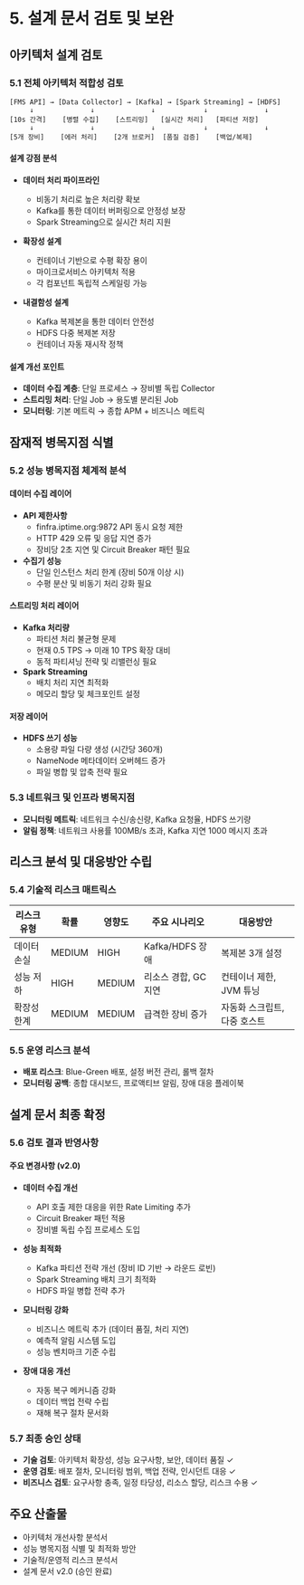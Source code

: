 # 5. 설계 문서 검토 및 보완

## 아키텍처 설계 검토
### 5.1 전체 아키텍처 적합성 검토
```
[FMS API] → [Data Collector] → [Kafka] → [Spark Streaming] → [HDFS]
     ↓              ↓              ↓            ↓              ↓
[10s 간격]    [병렬 수집]    [스트리밍]   [실시간 처리]   [파티션 저장]
     ↓              ↓              ↓            ↓              ↓
[5개 장비]    [에러 처리]    [2개 브로커]  [품질 검증]    [백업/복제]
```

#### 설계 강점 분석
* **데이터 처리 파이프라인**
  - 비동기 처리로 높은 처리량 확보
  - Kafka를 통한 데이터 버퍼링으로 안정성 보장
  - Spark Streaming으로 실시간 처리 지원

* **확장성 설계**
  - 컨테이너 기반으로 수평 확장 용이
  - 마이크로서비스 아키텍처 적용
  - 각 컴포넌트 독립적 스케일링 가능

* **내결함성 설계**
  - Kafka 복제본을 통한 데이터 안전성
  - HDFS 다중 복제본 저장
  - 컨테이너 자동 재시작 정책

#### 설계 개선 포인트
* **데이터 수집 계층**: 단일 프로세스 → 장비별 독립 Collector
* **스트리밍 처리**: 단일 Job → 용도별 분리된 Job
* **모니터링**: 기본 메트릭 → 종합 APM + 비즈니스 메트릭


## 잠재적 병목지점 식별
### 5.2 성능 병목지점 체계적 분석

#### 데이터 수집 레이어
* **API 제한사항**
  - finfra.iptime.org:9872 API 동시 요청 제한
  - HTTP 429 오류 및 응답 지연 증가
  - 장비당 2초 지연 및 Circuit Breaker 패턴 필요
* **수집기 성능**
  - 단일 인스턴스 처리 한계 (장비 50개 이상 시)
  - 수평 분산 및 비동기 처리 강화 필요


#### 스트리밍 처리 레이어
* **Kafka 처리량**
  - 파티션 처리 불균형 문제
  - 현재 0.5 TPS → 미래 10 TPS 확장 대비
  - 동적 파티셔닝 전략 및 리밸런싱 필요
* **Spark Streaming**
  - 배치 처리 지연 최적화
  - 메모리 할당 및 체크포인트 설정


#### 저장 레이어
* **HDFS 쓰기 성능**
  - 소용량 파일 다량 생성 (시간당 360개)
  - NameNode 메타데이터 오버헤드 증가
  - 파일 병합 및 압축 전략 필요


### 5.3 네트워크 및 인프라 병목지점
* **모니터링 메트릭**: 네트워크 수신/송신량, Kafka 요청율, HDFS 쓰기량
* **알림 정책**: 네트워크 사용률 100MB/s 초과, Kafka 지연 1000 메시지 초과


## 리스크 분석 및 대응방안 수립
### 5.4 기술적 리스크 매트릭스

| 리스크 유형 | 확률   | 영향도 | 주요 시나리오        | 대응방안                     |
| ----------- | ------ | ------ | -------------------- | ---------------------------- |
| 데이터 손실 | MEDIUM | HIGH   | Kafka/HDFS 장애      | 복제본 3개 설정              |
| 성능 저하   | HIGH   | MEDIUM | 리소스 경합, GC 지연 | 컨테이너 제한, JVM 튜닝      |
| 확장성 한계 | MEDIUM | MEDIUM | 급격한 장비 증가     | 자동화 스크립트, 다중 호스트 |


### 5.5 운영 리스크 분석
* **배포 리스크**: Blue-Green 배포, 설정 버전 관리, 롤백 절차
* **모니터링 공백**: 종합 대시보드, 프로액티브 알림, 장애 대응 플레이북

## 설계 문서 최종 확정
### 5.6 검토 결과 반영사항

#### 주요 변경사항 (v2.0)
* **데이터 수집 개선**
  - API 호출 제한 대응을 위한 Rate Limiting 추가
  - Circuit Breaker 패턴 적용
  - 장비별 독립 수집 프로세스 도입

* **성능 최적화**
  - Kafka 파티션 전략 개선 (장비 ID 기반 → 라운드 로빈)
  - Spark Streaming 배치 크기 최적화
  - HDFS 파일 병합 전략 추가

* **모니터링 강화**
  - 비즈니스 메트릭 추가 (데이터 품질, 처리 지연)
  - 예측적 알림 시스템 도입
  - 성능 벤치마크 기준 수립

* **장애 대응 개선**
  - 자동 복구 메커니즘 강화
  - 데이터 백업 전략 수립
  - 재해 복구 절차 문서화

### 5.7 최종 승인 상태
* **기술 검토**: 아키텍처 확장성, 성능 요구사항, 보안, 데이터 품질 ✓
* **운영 검토**: 배포 절차, 모니터링 범위, 백업 전략, 인시던트 대응 ✓
* **비즈니스 검토**: 요구사항 충족, 일정 타당성, 리소스 할당, 리스크 수용 ✓

## 주요 산출물
* 아키텍처 개선사항 분석서
* 성능 병목지점 식별 및 최적화 방안
* 기술적/운영적 리스크 분석서
* 설계 문서 v2.0 (승인 완료)

